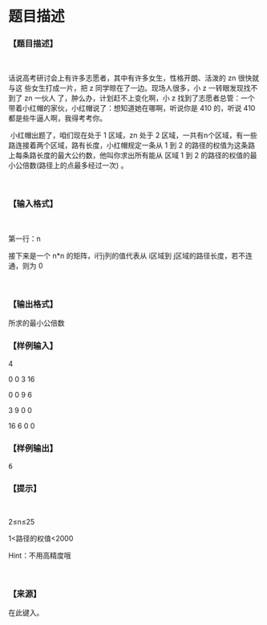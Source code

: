 # 题目描述


<h3>
【题目描述】
</h3>
<p>
<br/>
</p>
<p>
话说高考研讨会上有许多志愿者，其中有许多女生，性格开朗、活泼的 zn 很快就与这 些女生打成一片，把 z 同学晾在了一边。现场人很多，小 z 一转眼发现找不到了 zn 一伙人 了，肿么办，计划赶不上变化啊，小 z 找到了志愿者总管：一个带着小红帽的家伙，小红帽说了：想知道她在哪啊，听说你是 410 的，听说 410 都是些牛逼人啊，我得考考你。
</p>
 小红帽出题了，咱们现在处于 1 区域，zn 处于 2 区域，一共有n个区域，有一些路连接着两个区域，路有长度，小红帽规定一条从 1 到 2 的路径的权值为这条路上每条路长度的最大公约数，他叫你求出所有能从 区域 1 到 2 的路径的权值的最小公倍数(路径上的点最多经过一次) 。
<p>
<br/>
</p>
<h3>
【输入格式】
</h3>
<p>
<br/>
</p>
<p>
第一行：n
</p>
<p>
接下来是一个 n*n 的矩阵，i行j列的值代表从 i区域到 j区域的路径长度，若不连通，则为 0 
</p>
<p>
<br/>
</p>
<h3>
【输出格式】
</h3>
<p>
所求的最小公倍数 
</p>
<h3>
【样例输入】
</h3>
<p>
4
</p>
<p>
0 0 3 16
</p>
<p>
0 0 9 6
</p>
<p>
3 9 0 0
</p>
<p>
16 6 0 0
</p>
<h3>
【样例输出】
</h3>
<pre>6</pre>
<h3>
【提示】
</h3>
<p>
<br/>
</p>
<p>
2≤n≤25
</p>
<p>
1&lt;路径的权值&lt;2000
</p>
<p>
Hint：不用高精度哦
</p>
<p>
<br/>
</p>
<h3>
【来源】
</h3>
<p>
在此键入。
</p>
